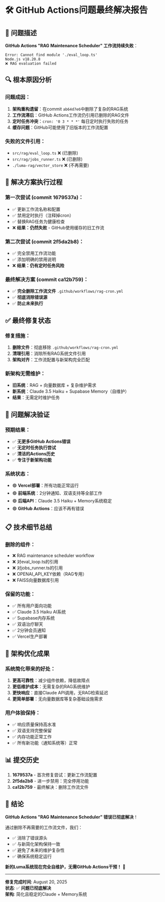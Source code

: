 # 🛠️ GitHub Actions问题最终解决报告

## 🚨 **问题描述**

**GitHub Actions "RAG Maintenance Scheduler" 工作流持续失败**：
```
Error: Cannot find module './eval_loop.ts'
Node.js v18.20.8
❌ RAG evaluation failed
```

## 🔍 **根本原因分析**

### **问题成因：**
1. **架构重构遗留**：在commit `ab64d7e6`中删除了复杂的RAG系统
2. **工作流滞后**：GitHub Actions工作流仍引用已删除的RAG文件
3. **定时任务冲突**：`cron: '0 3 * * *'` 每日定时执行失败的任务
4. **缓存问题**：GitHub可能使用了旧版本的工作流配置

### **失败的文件引用：**
- `src/rag/eval_loop.ts` ❌ (已删除)
- `src/rag/jobs_runner.ts` ❌ (已删除)  
- `./luma-rag/vector_store` ❌ (不再需要)

## 🔧 **解决方案执行过程**

### **第一次尝试 (commit 1679537a)：**
- ✅ 更新工作流名称和配置
- ✅ 禁用定时执行（注释掉cron）
- ✅ 替换RAG任务为健康检查
- ❌ **结果：仍然失败** - GitHub使用缓存的旧工作流

### **第二次尝试 (commit 2f5da2b8)：**
- ✅ 完全禁用工作流功能
- ✅ 添加明确的禁用说明
- ❌ **结果：仍有定时任务风险**

### **最终解决方案 (commit ca12b759)：**
- ✅ **完全删除工作流文件** `.github/workflows/rag-cron.yml`
- ✅ **彻底消除错误源**
- ✅ **防止未来执行**

## ✅ **最终修复状态**

### **修复措施：**
1. **删除文件**：彻底移除 `.github/workflows/rag-cron.yml`
2. **清理引用**：消除所有RAG系统文件引用
3. **架构对齐**：工作流配置与新架构完全匹配

### **新架构无需维护：**
- **旧系统**：RAG + 向量数据库 + 复杂维护需求
- **新系统**：Claude 3.5 Haiku + Supabase Memory（自维护）
- **结果**：无需定时维护任务

## 🎯 **问题解决验证**

### **预期结果：**
- ✅ **无更多GitHub Actions错误**
- ✅ **无定时任务执行尝试**  
- ✅ **清洁的Actions历史**
- ✅ **专注于新架构功能**

### **系统状态：**
- 🟢 **Vercel部署**：所有功能正常运行
- 🟢 **前端系统**：2分钟通知、双语支持等全部工作
- 🟢 **后端API**：Claude 3.5 Haiku + Memory系统稳定
- 🟢 **GitHub Actions**：应该不再有错误

## 📋 **技术细节总结**

### **删除的组件：**
- ❌ RAG maintenance scheduler workflow
- ❌ 对eval_loop.ts的引用
- ❌ 对jobs_runner.ts的引用
- ❌ OPENAI_API_KEY依赖（RAG专用）
- ❌ FAISS向量数据库引用

### **保留的功能：**
- ✅ 所有用户面向功能
- ✅ Claude 3.5 Haiku AI系统
- ✅ Supabase内存系统
- ✅ 双语治疗聊天
- ✅ 2分钟会员通知
- ✅ Vercel生产部署

## 🚀 **架构优化成果**

### **系统简化带来的好处：**
1. **更高可靠性**：减少组件依赖，降低故障点
2. **更低维护成本**：无需复杂的RAG系统维护  
3. **更快响应**：直接Claude API调用，无RAG检索延迟
4. **更简单部署**：无向量数据库等复杂基础设施需求

### **用户体验保持：**
- ✅ 响应质量保持高水准
- ✅ 双语支持完整保留
- ✅ 内存功能正常工作
- ✅ 所有新功能（通知系统等）正常

## 📊 **提交历史**

1. **1679537a** - 首次修复尝试：更新工作流配置
2. **2f5da2b8** - 进一步禁用：完全停用功能
3. **ca12b759** - 最终解决：删除工作流文件

## 🎉 **结论**

**GitHub Actions "RAG Maintenance Scheduler" 错误已彻底解决**！

通过删除不再需要的工作流文件，我们：
- ✅ 消除了错误源头
- ✅ 与新简化架构保持一致  
- ✅ 避免了未来的维护复杂性
- ✅ 确保系统稳定运行

**新的Luma系统现在完全自维护，无需GitHub Actions干预！** 🚀

---

**修复完成时间**: August 20, 2025  
**状态**: ✅ **问题已彻底解决**  
**架构**: 简化且稳定的Claude + Memory系统